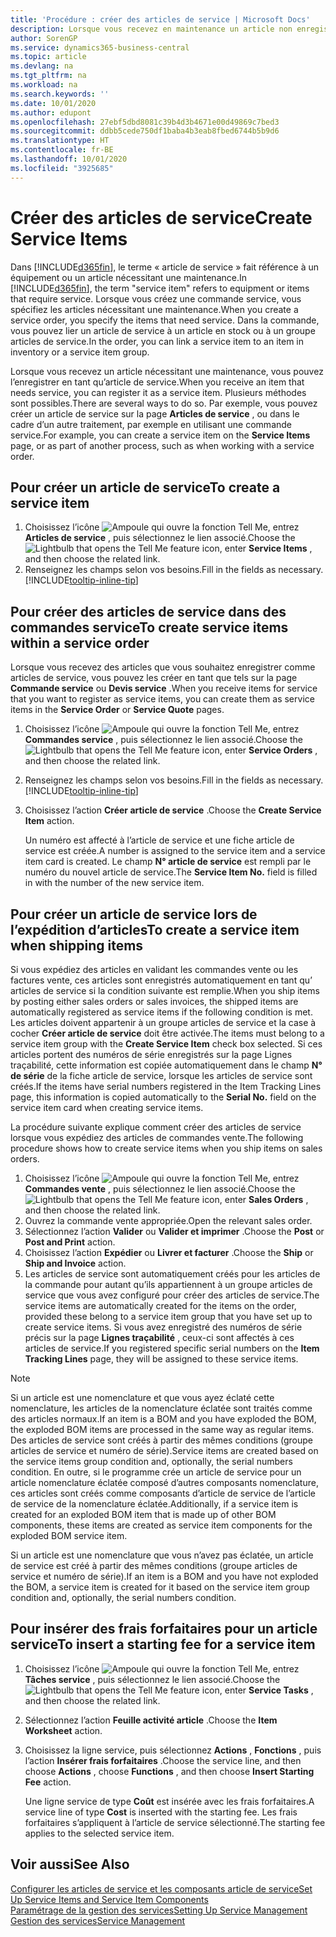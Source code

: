 ```yaml
---
title: 'Procédure : créer des articles de service | Microsoft Docs'
description: Lorsque vous recevez en maintenance un article non enregistré, vous pouvez l’enregistrer en tant qu’article de service.
author: SorenGP
ms.service: dynamics365-business-central
ms.topic: article
ms.devlang: na
ms.tgt_pltfrm: na
ms.workload: na
ms.search.keywords: ''
ms.date: 10/01/2020
ms.author: edupont
ms.openlocfilehash: 27ebf5dbd8081c39b4d3b4671e00d49869c7bed3
ms.sourcegitcommit: ddbb5cede750df1baba4b3eab8fbed6744b5b9d6
ms.translationtype: HT
ms.contentlocale: fr-BE
ms.lasthandoff: 10/01/2020
ms.locfileid: "3925685"
---
```

# <a name="create-service-items"></a><span data-ttu-id="129c7-103">Créer des articles de service</span><span class="sxs-lookup"><span data-stu-id="129c7-103">Create Service Items</span></span>
<span data-ttu-id="129c7-104">Dans [!INCLUDE[d365fin](includes/d365fin_md.md)], le terme « article de service » fait référence à un équipement ou un article nécessitant une maintenance.</span><span class="sxs-lookup"><span data-stu-id="129c7-104">In [!INCLUDE[d365fin](includes/d365fin_md.md)], the term "service item" refers to equipment or items that require service.</span></span> <span data-ttu-id="129c7-105">Lorsque vous créez une commande service, vous spécifiez les articles nécessitant une maintenance.</span><span class="sxs-lookup"><span data-stu-id="129c7-105">When you create a service order, you specify the items that need service.</span></span> <span data-ttu-id="129c7-106">Dans la commande, vous pouvez lier un article de service à un article en stock ou à un groupe articles de service.</span><span class="sxs-lookup"><span data-stu-id="129c7-106">In the order, you can link a service item to an item in inventory or a service item group.</span></span>    

<span data-ttu-id="129c7-107">Lorsque vous recevez un article nécessitant une maintenance, vous pouvez l’enregistrer en tant qu’article de service.</span><span class="sxs-lookup"><span data-stu-id="129c7-107">When you receive an item that needs service, you can register it as a service item.</span></span> <span data-ttu-id="129c7-108">Plusieurs méthodes sont possibles.</span><span class="sxs-lookup"><span data-stu-id="129c7-108">There are several ways to do so.</span></span> <span data-ttu-id="129c7-109">Par exemple, vous pouvez créer un article de service sur la page **Articles de service** , ou dans le cadre d’un autre traitement, par exemple en utilisant une commande service.</span><span class="sxs-lookup"><span data-stu-id="129c7-109">For example, you can create a service item on the **Service Items** page, or as part of another process, such as when working with a service order.</span></span>   

## <a name="to-create-a-service-item"></a><span data-ttu-id="129c7-110">Pour créer un article de service</span><span class="sxs-lookup"><span data-stu-id="129c7-110">To create a service item</span></span>  
1. <span data-ttu-id="129c7-111">Choisissez l’icône ![Ampoule qui ouvre la fonction Tell Me](media/ui-search/search_small.png "Dites-moi ce que vous voulez faire"), entrez **Articles de service** , puis sélectionnez le lien associé.</span><span class="sxs-lookup"><span data-stu-id="129c7-111">Choose the ![Lightbulb that opens the Tell Me feature](media/ui-search/search_small.png "Tell me what you want to do") icon, enter **Service Items** , and then choose the related link.</span></span>
2. <span data-ttu-id="129c7-112">Renseignez les champs selon vos besoins.</span><span class="sxs-lookup"><span data-stu-id="129c7-112">Fill in the fields as necessary.</span></span> [!INCLUDE[tooltip-inline-tip](includes/tooltip-inline-tip_md.md)]  

## <a name="to-create-service-items-within-a-service-order"></a><span data-ttu-id="129c7-113">Pour créer des articles de service dans des commandes service</span><span class="sxs-lookup"><span data-stu-id="129c7-113">To create service items within a service order</span></span>  
<span data-ttu-id="129c7-114">Lorsque vous recevez des articles que vous souhaitez enregistrer comme articles de service, vous pouvez les créer en tant que tels sur la page **Commande service** ou **Devis service** .</span><span class="sxs-lookup"><span data-stu-id="129c7-114">When you receive items for service that you want to register as service items, you can create them as service items in the **Service Order** or **Service Quote** pages.</span></span>  

1. <span data-ttu-id="129c7-115">Choisissez l’icône ![Ampoule qui ouvre la fonction Tell Me](media/ui-search/search_small.png "Dites-moi ce que vous voulez faire"), entrez **Commandes service** , puis sélectionnez le lien associé.</span><span class="sxs-lookup"><span data-stu-id="129c7-115">Choose the ![Lightbulb that opens the Tell Me feature](media/ui-search/search_small.png "Tell me what you want to do") icon, enter **Service Orders** , and then choose the related link.</span></span>  
2. <span data-ttu-id="129c7-116">Renseignez les champs selon vos besoins.</span><span class="sxs-lookup"><span data-stu-id="129c7-116">Fill in the fields as necessary.</span></span> [!INCLUDE[tooltip-inline-tip](includes/tooltip-inline-tip_md.md)]  
3. <span data-ttu-id="129c7-117">Choisissez l’action **Créer article de service** .</span><span class="sxs-lookup"><span data-stu-id="129c7-117">Choose the **Create Service Item** action.</span></span>  

    <span data-ttu-id="129c7-118">Un numéro est affecté à l’article de service et une fiche article de service est créée.</span><span class="sxs-lookup"><span data-stu-id="129c7-118">A number is assigned to the service item and a service item card is created.</span></span> <span data-ttu-id="129c7-119">Le champ **N° article de service** est rempli par le numéro du nouvel article de service.</span><span class="sxs-lookup"><span data-stu-id="129c7-119">The **Service Item No.** field is filled in with the number of the new service item.</span></span>

## <a name="to-create-a-service-item-when-shipping-items"></a><span data-ttu-id="129c7-120">Pour créer un article de service lors de l’expédition d’articles</span><span class="sxs-lookup"><span data-stu-id="129c7-120">To create a service item when shipping items</span></span>  
<span data-ttu-id="129c7-121">Si vous expédiez des articles en validant les commandes vente ou les factures vente, ces articles sont enregistrés automatiquement en tant qu’ articles de service si la condition suivante est remplie.</span><span class="sxs-lookup"><span data-stu-id="129c7-121">When you ship items by posting either sales orders or sales invoices, the shipped items are automatically registered as service items if the following condition is met.</span></span> <span data-ttu-id="129c7-122">Les articles doivent appartenir à un groupe articles de service et la case à cocher **Créer article de service** doit être activée.</span><span class="sxs-lookup"><span data-stu-id="129c7-122">The items must belong to a service item group with the **Create Service Item** check box selected.</span></span> <span data-ttu-id="129c7-123">Si ces articles portent des numéros de série enregistrés sur la page Lignes traçabilité, cette information est copiée automatiquement dans le champ **N° de série** de la fiche article de service, lorsque les articles de service sont créés.</span><span class="sxs-lookup"><span data-stu-id="129c7-123">If the items have serial numbers registered in the Item Tracking Lines page, this information is copied automatically to the **Serial No.** field on the service item card when creating service items.</span></span>  

<span data-ttu-id="129c7-124">La procédure suivante explique comment créer des articles de service lorsque vous expédiez des articles de commandes vente.</span><span class="sxs-lookup"><span data-stu-id="129c7-124">The following procedure shows how to create service items when you ship items on sales orders.</span></span>  

1. <span data-ttu-id="129c7-125">Choisissez l’icône ![Ampoule qui ouvre la fonction Tell Me](media/ui-search/search_small.png "Dites-moi ce que vous voulez faire"), entrez **Commandes vente** , puis sélectionnez le lien associé.</span><span class="sxs-lookup"><span data-stu-id="129c7-125">Choose the ![Lightbulb that opens the Tell Me feature](media/ui-search/search_small.png "Tell me what you want to do") icon, enter **Sales Orders** , and then choose the related link.</span></span>  
2. <span data-ttu-id="129c7-126">Ouvrez la commande vente appropriée.</span><span class="sxs-lookup"><span data-stu-id="129c7-126">Open the relevant sales order.</span></span>  
3. <span data-ttu-id="129c7-127">Sélectionnez l’action **Valider** ou **Valider et imprimer** .</span><span class="sxs-lookup"><span data-stu-id="129c7-127">Choose the **Post** or **Post and Print** action.</span></span>  
4. <span data-ttu-id="129c7-128">Choisissez l’action **Expédier** ou **Livrer et facturer** .</span><span class="sxs-lookup"><span data-stu-id="129c7-128">Choose the **Ship** or **Ship and Invoice** action.</span></span>  
5. <span data-ttu-id="129c7-129">Les articles de service sont automatiquement créés pour les articles de la commande pour autant qu’ils appartiennent à un groupe articles de service que vous avez configuré pour créer des articles de service.</span><span class="sxs-lookup"><span data-stu-id="129c7-129">The service items are automatically created for the items on the order, provided these belong to a service item group that you have set up to create service items.</span></span> <span data-ttu-id="129c7-130">Si vous avez enregistré des numéros de série précis sur la page **Lignes traçabilité** , ceux-ci sont affectés à ces articles de service.</span><span class="sxs-lookup"><span data-stu-id="129c7-130">If you registered specific serial numbers on the **Item Tracking Lines** page, they will be assigned to these service items.</span></span>  

> [!NOTE]  
>  <span data-ttu-id="129c7-131">Si un article est une nomenclature et que vous ayez éclaté cette nomenclature, les articles de la nomenclature éclatée sont traités comme des articles normaux.</span><span class="sxs-lookup"><span data-stu-id="129c7-131">If an item is a BOM and you have exploded the BOM, the exploded BOM items are processed in the same way as regular items.</span></span> <span data-ttu-id="129c7-132">Des articles de service sont créés à partir des mêmes conditions (groupe articles de service et numéro de série).</span><span class="sxs-lookup"><span data-stu-id="129c7-132">Service items are created based on the service items group condition and, optionally, the serial numbers condition.</span></span> <span data-ttu-id="129c7-133">En outre, si le programme crée un article de service pour un article nomenclature éclatée composé d’autres composants nomenclature, ces articles sont créés comme composants d’article de service de l’article de service de la nomenclature éclatée.</span><span class="sxs-lookup"><span data-stu-id="129c7-133">Additionally, if a service item is created for an exploded BOM item that is made up of other BOM components, these items are created as service item components for the exploded BOM service item.</span></span>  
>   
>  <span data-ttu-id="129c7-134">Si un article est une nomenclature que vous n’avez pas éclatée, un article de service est créé à partir des mêmes conditions (groupe articles de service et numéro de série).</span><span class="sxs-lookup"><span data-stu-id="129c7-134">If an item is a BOM and you have not exploded the BOM, a service item is created for it based on the service item group condition and, optionally, the serial numbers condition.</span></span>  

## <a name="to-insert-a-starting-fee-for-a-service-item"></a><span data-ttu-id="129c7-135">Pour insérer des frais forfaitaires pour un article service</span><span class="sxs-lookup"><span data-stu-id="129c7-135">To insert a starting fee for a service item</span></span>
1. <span data-ttu-id="129c7-136">Choisissez l’icône ![Ampoule qui ouvre la fonction Tell Me](media/ui-search/search_small.png "Dites-moi ce que vous voulez faire"), entrez **Tâches service** , puis sélectionnez le lien associé.</span><span class="sxs-lookup"><span data-stu-id="129c7-136">Choose the ![Lightbulb that opens the Tell Me feature](media/ui-search/search_small.png "Tell me what you want to do") icon, enter **Service Tasks** , and then choose the related link.</span></span>
2. <span data-ttu-id="129c7-137">Sélectionnez l’action **Feuille activité article** .</span><span class="sxs-lookup"><span data-stu-id="129c7-137">Choose the **Item Worksheet** action.</span></span>
3. <span data-ttu-id="129c7-138">Choisissez la ligne service, puis sélectionnez **Actions** , **Fonctions** , puis l’action **Insérer frais forfaitaires** .</span><span class="sxs-lookup"><span data-stu-id="129c7-138">Choose the service line, and then choose **Actions** , choose **Functions** , and then choose **Insert Starting Fee** action.</span></span>  

    <span data-ttu-id="129c7-139">Une ligne service de type **Coût** est insérée avec les frais forfaitaires.</span><span class="sxs-lookup"><span data-stu-id="129c7-139">A service line of type **Cost** is inserted with the starting fee.</span></span> <span data-ttu-id="129c7-140">Les frais forfaitaires s’appliquent à l’article de service sélectionné.</span><span class="sxs-lookup"><span data-stu-id="129c7-140">The starting fee applies to the selected service item.</span></span>

## <a name="see-also"></a><span data-ttu-id="129c7-141">Voir aussi</span><span class="sxs-lookup"><span data-stu-id="129c7-141">See Also</span></span>  
[<span data-ttu-id="129c7-142">Configurer les articles de service et les composants article de service</span><span class="sxs-lookup"><span data-stu-id="129c7-142">Set Up Service Items and Service Item Components</span></span>](service-how-setup-service-items.md)  
[<span data-ttu-id="129c7-143">Paramétrage de la gestion des services</span><span class="sxs-lookup"><span data-stu-id="129c7-143">Setting Up Service Management</span></span>](service-setup-service.md)  
[<span data-ttu-id="129c7-144">Gestion des services</span><span class="sxs-lookup"><span data-stu-id="129c7-144">Service Management</span></span>](service-service.md)  
